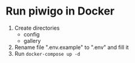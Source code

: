# Run piwigo in Docker

1. Create directories
    * config
    * gallery
2. Rename file ".env.example" to ".env" and fill it
3. Run ```docker-compose up -d```
